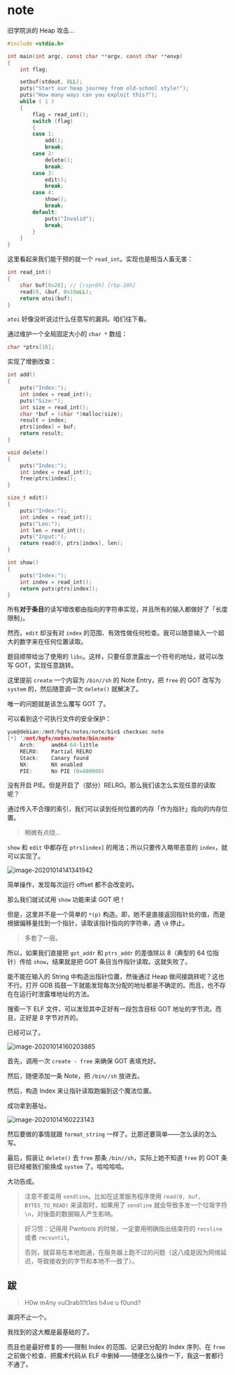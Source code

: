 # note

旧学院派的 Heap 攻击…

```c
#include <stdio.h>

int main(int argc, const char **argv, const char **envp)
{
	int flag;

	setbuf(stdout, 0LL);
	puts("Start our heap journey from old-school style!");
	puts("How many ways can you exploit this?");
	while ( 1 )
	{
		flag = read_int();
		switch (flag)
		{
		case 1:
			add();
			break;
		case 2:
			delete();
			break;
		case 3:
			edit();
			break;
		case 4:
			show();
			break;
		default:
			puts("Invalid");
			break;
		}
	}
}
```

这里看起来我们能干预的就一个 `read_int`。实现也是相当人畜无害：

```c
int read_int()
{
    char buf[0x20]; // [rsp+0h] [rbp-20h]
    read(0, &buf, 0x10uLL);
    return atoi(buf);
}
```

`atoi` 好像没听说过什么任意写的漏洞。咱们往下看。

通过维护一个全局固定大小的 `char *` 数组：

```c
char *ptrs[16];
```

实现了增删改查：

```c
int add()
{
    puts("Index:");
    int index = read_int();
    puts("Size:");
    int size = read_int();
    char *buf = (char *)malloc(size);
    result = index;
    ptrs[index] = buf;
    return result;
}
```

```c
void delete()
{
    puts("Index:");
    int index = read_int();
    free(ptrs[index]);
}
```

```c
size_t edit()
{
    puts("Index:");
    int index = read_int();
    puts("Len:");
    int len = read_int();
    puts("Input:");
    return read(0, ptrs[index], len);
}
```

```c
int show()
{
    puts("Index:");
    int index = read_int();
    return puts(ptrs[index]);
}
```

所有**对于条目**的读写增改都由指向的字符串实现，并且所有的输入都做好了「长度限制」。

然而，`edit` 却没有对 `index` 的范围、有效性做任何检查。我可以随意输入一个超大的数字来在任何位置读取。

题目顺带给出了使用的 `libc`。这样，只要任意泄露出一个符号的地址，就可以改写 GOT，实现任意跳转。

这里提前 `create` 一个内容为 `/bin//sh` 的 Note Entry，把 `free` 的 GOT 改写为 `system` 的，然后随意调一次 `delete()` 就解决了。

唯一的问题就是该怎么覆写 GOT 了。

可以看到这个可执行文件的安全保护：

```c
yue@debian:/mnt/hgfs/notes/note/bin$ checksec note
[*] '/mnt/hgfs/notes/note/bin/note'
    Arch:     amd64-64-little
    RELRO:    Partial RELRO
    Stack:    Canary found
    NX:       NX enabled
    PIE:      No PIE (0x400000)
```

没有开启 PIE。但是开启了（部分）RELRO。那么我们该怎么实现任意的读取呢？

通过传入不合理的索引，我们可以读到任何位置的内存「作为指针」指向的内存位置。

> 稍微有点绕…

`show` 和 `edit` 中都存在 `ptrs[index]` 的用法；所以只要传入略带恶意的 `index`，就可以实现了。

![image-20201014141341942](notes.assets/image-20201014141341942.png)

简单操作，发现每次运行 offset 都不会改变的。

那么我们就试试用 `show` 功能来读 GOT 吧！

但是，这里并不是一个简单的 `*(p)` 构造。即，她不是直接返回指针处的值，而是根据偏移量找到一个指针，读取该指针指向的字符串，遇 `\0` 停止。

> 多套了一层。

所以，如果我们直接把 `got_addr` 和 `ptrs_addr` 的差值除以 8（典型的 64 位指针）传给 `show`，结果就是把 GOT 条目当作指针读取。这就失败了。

能不能在输入的 String 中构造出指针位置，然後通过 Heap 做间接跳转呢？这也不行。打开 GDB 捣鼓一下就能发现每次分配的地址都是不确定的。而且，也不存在在运行时泄露堆地址的方法。

搜索一下 ELF 文件，可以发现其中正好有一段包含目标 GOT 地址的字节流。而且，正好是 8 字节对齐的。

已经可以了。

![image-20201014160203885](notes.assets/image-20201014160203885.png)

首先，调用一次 `create - free` 来确保 GOT 表填充好。

然后，随便添加一条 Note，把 `/bin//sh` 放进去。

然后，构造 Index 来让指针读取跑偏到这个魔法位置。

成功拿到基址。

![image-20201014160223143](notes.assets/image-20201014160223143.png)

然后要做的事情就跟 `format_string` 一样了。比那还要简单——怎么读的怎么写。

最后，假装让 `delete()` 去 `free` 那条 `/bin//sh`，实际上她不知道 `free` 的 GOT 条目已经被我们偷换成 `system` 了。哈哈哈哈。

大功告成。

> 注意不要滥用 `sendline`。比如在这里服务程序使用 `read(0, buf, BYTES_TO_READ)` 来读取时，如果用了 `sendline` 就会导致多发一个垃圾字符 `\n`，对後面的数据输入产生影响。

> 好习惯：记得用 Pwntools 的时候，一定要用明确指出结束符的 `recvline` 或者 `recvuntil`。
>
> 否则，就容易在本地跑通，在服务器上跑不过的问题（这八成是因为网络延迟，导致接收到的字节和本地不一致了）。

## 跋

> H0w m4ny vul3rab1l1t1es h4ve u f0und?

漏洞不止一个。

我找到的这大概是最基础的了。

而且也是最好修复的——限制 Index 的范围、记录已分配的 Index 序列、在 `free` 之前做个检查、把魔术代码从 ELF 中删掉——随便怎么操作一下，我这一套都行不通了。